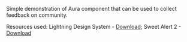 Simple demonstration of Aura component that can be used to collect feedback on community.

Resources used:
Lightning Design System - [Download](https://www.lightningdesignsystem.com/downloads/);
Sweet Alert 2 - [Download](https://cdnjs.com/libraries/limonte-sweetalert2)
